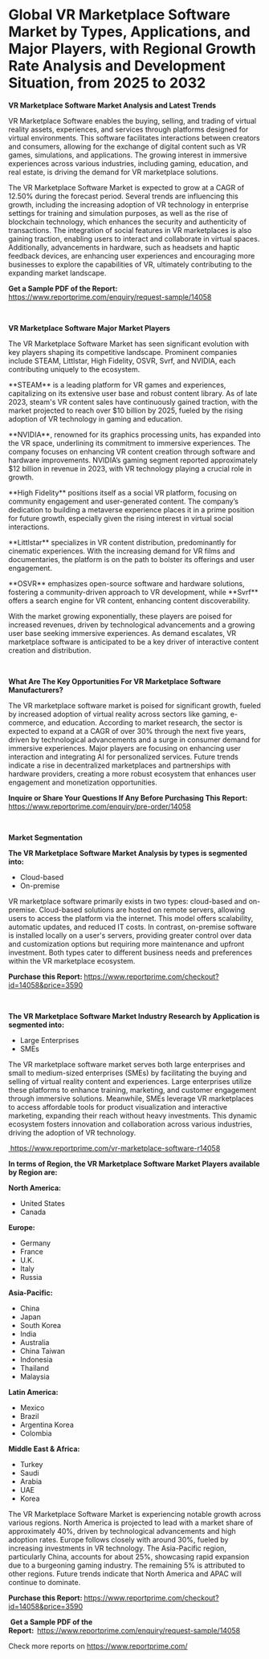 <p><h1>Global VR Marketplace Software Market by Types, Applications, and Major Players, with Regional Growth Rate Analysis and Development Situation, from 2025 to 2032</h1></p><p><strong>VR Marketplace Software Market Analysis and Latest Trends</strong></p>
<p><p>VR Marketplace Software enables the buying, selling, and trading of virtual reality assets, experiences, and services through platforms designed for virtual environments. This software facilitates interactions between creators and consumers, allowing for the exchange of digital content such as VR games, simulations, and applications. The growing interest in immersive experiences across various industries, including gaming, education, and real estate, is driving the demand for VR marketplace solutions.</p><p>The VR Marketplace Software Market is expected to grow at a CAGR of 12.50% during the forecast period. Several trends are influencing this growth, including the increasing adoption of VR technology in enterprise settings for training and simulation purposes, as well as the rise of blockchain technology, which enhances the security and authenticity of transactions. The integration of social features in VR marketplaces is also gaining traction, enabling users to interact and collaborate in virtual spaces. Additionally, advancements in hardware, such as headsets and haptic feedback devices, are enhancing user experiences and encouraging more businesses to explore the capabilities of VR, ultimately contributing to the expanding market landscape.</p></p>
<p><strong>Get a Sample PDF of the Report:&nbsp;</strong> <a href="https://www.reportprime.com/enquiry/request-sample/14058?utm_campaign=3572&utm_medium=2&utm_source=Github&utm_content=ia&utm_term=20032025&utm_id=vr-marketplace-software">https://www.reportprime.com/enquiry/request-sample/14058</a></p>
<p>&nbsp;</p>
<p><strong>VR Marketplace Software Major Market Players</strong></p>
<p><p>The VR Marketplace Software Market has seen significant evolution with key players shaping its competitive landscape. Prominent companies include STEAM, Littlstar, High Fidelity, OSVR, Svrf, and NVIDIA, each contributing uniquely to the ecosystem.</p><p>**STEAM** is a leading platform for VR games and experiences, capitalizing on its extensive user base and robust content library. As of late 2023, steam's VR content sales have continuously gained traction, with the market projected to reach over $10 billion by 2025, fueled by the rising adoption of VR technology in gaming and education.</p><p>**NVIDIA**, renowned for its graphics processing units, has expanded into the VR space, underlining its commitment to immersive experiences. The company focuses on enhancing VR content creation through software and hardware improvements. NVIDIA’s gaming segment reported approximately $12 billion in revenue in 2023, with VR technology playing a crucial role in growth.</p><p>**High Fidelity** positions itself as a social VR platform, focusing on community engagement and user-generated content. The company’s dedication to building a metaverse experience places it in a prime position for future growth, especially given the rising interest in virtual social interactions.</p><p>**Littlstar** specializes in VR content distribution, predominantly for cinematic experiences. With the increasing demand for VR films and documentaries, the platform is on the path to bolster its offerings and user engagement.</p><p>**OSVR** emphasizes open-source software and hardware solutions, fostering a community-driven approach to VR development, while **Svrf** offers a search engine for VR content, enhancing content discoverability.</p><p>With the market growing exponentially, these players are poised for increased revenues, driven by technological advancements and a growing user base seeking immersive experiences. As demand escalates, VR marketplace software is anticipated to be a key driver of interactive content creation and distribution.</p></p>
<p>&nbsp;</p>
<p><strong>What Are The Key Opportunities For VR Marketplace Software Manufacturers?</strong></p>
<p><p>The VR marketplace software market is poised for significant growth, fueled by increased adoption of virtual reality across sectors like gaming, e-commerce, and education. According to market research, the sector is expected to expand at a CAGR of over 30% through the next five years, driven by technological advancements and a surge in consumer demand for immersive experiences. Major players are focusing on enhancing user interaction and integrating AI for personalized services. Future trends indicate a rise in decentralized marketplaces and partnerships with hardware providers, creating a more robust ecosystem that enhances user engagement and monetization opportunities.</p></p>
<p><strong>Inquire or Share Your Questions If Any Before Purchasing This Report:</strong> <a href="https://www.reportprime.com/enquiry/pre-order/14058?utm_campaign=3572&utm_medium=2&utm_source=Github&utm_content=ia&utm_term=20032025&utm_id=vr-marketplace-software">https://www.reportprime.com/enquiry/pre-order/14058</a></p>
<p>&nbsp;</p>
<p><strong>Market Segmentation</strong></p>
<p><strong>The VR Marketplace Software Market Analysis by types is segmented into:</strong></p>
<p><ul><li>Cloud-based</li><li>On-premise</li></ul></p>
<p><p>VR marketplace software primarily exists in two types: cloud-based and on-premise. Cloud-based solutions are hosted on remote servers, allowing users to access the platform via the internet. This model offers scalability, automatic updates, and reduced IT costs. In contrast, on-premise software is installed locally on a user's servers, providing greater control over data and customization options but requiring more maintenance and upfront investment. Both types cater to different business needs and preferences within the VR marketplace ecosystem.</p></p>
<p><strong>Purchase this Report:&nbsp;</strong><a href="https://www.reportprime.com/checkout?id=14058&price=3590&utm_campaign=3572&utm_medium=2&utm_source=Github&utm_content=ia&utm_term=20032025&utm_id=vr-marketplace-software">https://www.reportprime.com/checkout?id=14058&price=3590</a></p>
<p>&nbsp;</p>
<p><strong>The VR Marketplace Software Market Industry Research by Application is segmented into:</strong></p>
<p><ul><li>Large Enterprises</li><li>SMEs</li></ul></p>
<p><p>The VR marketplace software market serves both large enterprises and small to medium-sized enterprises (SMEs) by facilitating the buying and selling of virtual reality content and experiences. Large enterprises utilize these platforms to enhance training, marketing, and customer engagement through immersive solutions. Meanwhile, SMEs leverage VR marketplaces to access affordable tools for product visualization and interactive marketing, expanding their reach without heavy investments. This dynamic ecosystem fosters innovation and collaboration across various industries, driving the adoption of VR technology.</p></p>
<p><a href="https://www.reportprime.com/vr-marketplace-software-r14058?utm_campaign=3572&utm_medium=2&utm_source=Github&utm_content=ia&utm_term=20032025&utm_id=vr-marketplace-software">&nbsp;https://www.reportprime.com/vr-marketplace-software-r14058</a></p>
<p><strong>In terms of Region, the VR Marketplace Software Market Players available by Region are:</strong></p>
<p>
    <p> <strong> North America: </strong>
        <ul>
            <li>United States</li>
            <li>Canada</li>
        </ul>
        </p> 
    <p> <strong> Europe: </strong>
        <ul>
            <li>Germany</li>
            <li>France</li>
            <li>U.K.</li>
            <li>Italy</li>
            <li>Russia</li>
        </ul>
        </p> 
    <p> <strong> Asia-Pacific: </strong>
        <ul>
            <li>China</li>
            <li>Japan</li>
            <li>South Korea</li>
            <li>India</li>
            <li>Australia</li>
            <li>China Taiwan</li>
            <li>Indonesia</li>
            <li>Thailand</li>
            <li>Malaysia</li>
        </ul>
        </p> 
    <p> <strong> Latin America: </strong>
        <ul>
            <li>Mexico</li>
            <li>Brazil</li>
            <li>Argentina Korea</li>
            <li>Colombia</li>
        </ul>
        </p> 
    <p> <strong> Middle East & Africa: </strong>
        <ul>
            <li>Turkey</li>
            <li>Saudi</li>
            <li>Arabia</li>
            <li>UAE</li>
            <li>Korea</li>
        </ul>
    </p>
    </p>
<p><p>The VR Marketplace Software Market is experiencing notable growth across various regions. North America is projected to lead with a market share of approximately 40%, driven by technological advancements and high adoption rates. Europe follows closely with around 30%, fueled by increasing investments in VR technology. The Asia-Pacific region, particularly China, accounts for about 25%, showcasing rapid expansion due to a burgeoning gaming industry. The remaining 5% is attributed to other regions. Future trends indicate that North America and APAC will continue to dominate.</p></p>
<p><strong>Purchase this Report: </strong><a href="https://www.reportprime.com/checkout?id=14058&price=3590&utm_campaign=3572&utm_medium=2&utm_source=Github&utm_content=ia&utm_term=20032025&utm_id=vr-marketplace-software">https://www.reportprime.com/checkout?id=14058&price=3590</a></p>
<p>&nbsp;<strong>Get a Sample PDF of the Report:&nbsp;&nbsp;</strong><a href="https://www.reportprime.com/enquiry/request-sample/14058?utm_campaign=3572&utm_medium=2&utm_source=Github&utm_content=ia&utm_term=20032025&utm_id=vr-marketplace-software">https://www.reportprime.com/enquiry/request-sample/14058</a></p>
<p><strong></strong></p>
<p>Check more reports on <a href="https://www.reportprime.com/?utm_campaign=3572&utm_medium=2&utm_source=Github&utm_content=ia&utm_term=20032025&utm_id=vr-marketplace-software">https://www.reportprime.com/</a></p>